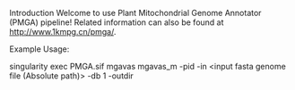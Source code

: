 Introduction
Welcome to use Plant Mitochondrial Genome Annotator (PMGA)
pipeline! Related information can also be found at
http://www.1kmpg.cn/pmga/.

Example Usage:

singularity exec PMGA.sif mgavas mgavas_m -pid <yourprojectid> -in <input fasta genome file (Absolute path)> -db 1 -outdir <outputdir>
